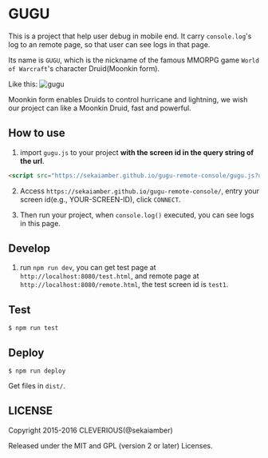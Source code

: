 # GUGU
This is a project that help user debug in mobile end. It carry `console.log`'s log to an remote page, so that user can see logs in that page.

Its name is `GUGU`, which is the nickname of the famous MMORPG game `World of Warcraft`'s character Druid(Moonkin form).

Like this:
![gugu](https://ss3.bdstatic.com/70cFv8Sh_Q1YnxGkpoWK1HF6hhy/it/u=3431954863,1945330254&fm=116&gp=0.jpg)

Moonkin form enables Druids to control hurricane and lightning, we wish our project can like a Moonkin Druid, fast and powerful.

## How to use

1. import `gugu.js` to your project **with the screen id in the query string of the url**.
```html
<script src="https://sekaiamber.github.io/gugu-remote-console/gugu.js?uuid=YOUR-SCREEN-ID"></script>
```

2. Access `https://sekaiamber.github.io/gugu-remote-console/`, entry your screen id(e.g., YOUR-SCREEN-ID), click `CONNECT`.

3. Then run your project, when `console.log()` executed, you can see logs in this page.

## Develop

1. run `npm run dev`, you can get test page at `http://localhost:8080/test.html`, and remote page at `http://localhost:8080/remote.html`, the test screen id is `test1`.

## Test

```shell
$ npm run test
```

## Deploy

```shell
$ npm run deploy
```

Get files in `dist/`.

## LICENSE

Copyright 2015-2016 CLEVERIOUS(@sekaiamber)

Released under the MIT and GPL (version 2 or later) Licenses.